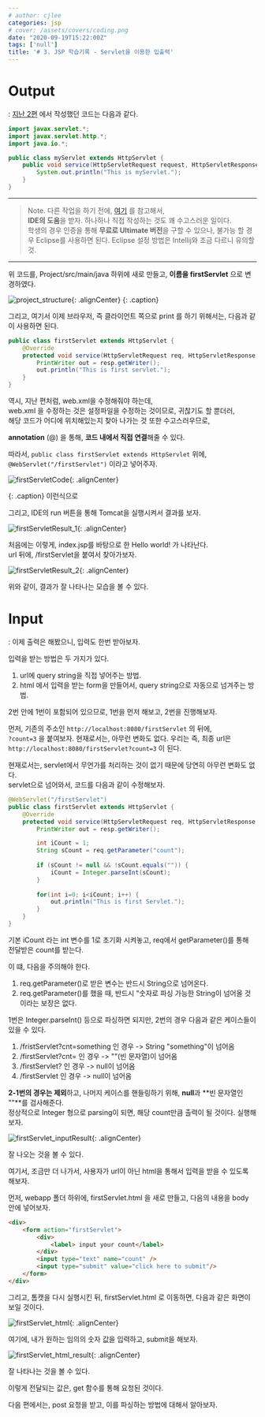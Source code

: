```yaml
---
# author: cjlee
categories: jsp
# cover: /assets/covers/coding.png
date: "2020-09-19T15:22:00Z"
tags: ['null']
title: '# 3. JSP 학습기록 - Servlet을 이용한 입출력'
---
```


# Output

: [지난 2편](https://cjlee38.github.io/jsp/jsp_learning_02) 에서 작성했던 코드는 다음과 같다.

```java
import javax.servlet.*;
import javax.servlet.http.*;
import java.io.*;

public class myServlet extends HttpServlet {
    public void service(HttpServletRequest request, HttpServletResponse response) throws IOException, ServletException {
        System.out.println("This is myServlet.");
    }
}
```

___

> Note. 다른 작업을 하기 전에, [여기](https://cjlee38.github.io/jsp/jsp_project_with_intellij) 를 참고해서,  
> **IDE의 도움**을 받자. 하나하나 직접 작성하는 것도 꽤 수고스러운 일이다.  
> 학생의 경우 인증을 통해 **무료로 Ultimate 버전**을 구할 수 있으나,
> 불가능 할 경우 Eclipse를 사용하면 된다. Eclipse 설정 방법은 Intellij와 조금 다르니 유의할 것.

___

위 코드를, Project/src/main/java 하위에 새로 만들고, **이름을 firstServlet** 으로 변경하였다.

![project_structure](/assets/images/2020-09-21-10-36-39_2020-09-19-jsp_learning_03.md.png){: .alignCenter}
{: .caption}


그리고, 여기서 이제 브라우저, 즉 클라이언트 쪽으로 print 를 하기 위해서는, 다음과 같이 사용하면 된다.

```java
public class firstServlet extends HttpServlet {
    @Override
    protected void service(HttpServletRequest req, HttpServletResponse resp) throws ServletException, IOException {
        PrintWriter out = resp.getWriter();
        out.println("This is first servlet.");
    }
}
```

역시, 지난 편처럼, web.xml을 수정해줘야 하는데,  
web.xml 을 수정하는 것은 설정파일을 수정하는 것이므로, 귀찮기도 할 뿐더러,  
해당 코드가 어디에 위치해있는지 찾아 나가는 것 또한 수고스러우므로,  

**annotation** (@) 을 통해, **코드 내에서 직접 연결**해줄 수 있다.  

따라서, `public class firstServlet extends HttpServlet` 위에,   
`@WebServlet("/firstServlet")` 이라고 넣어주자.

![firstServletCode](/assets/images/2020-09-21-10-41-24_2020-09-19-jsp_learning_03.md.png){: .alignCenter}

{: .caption}
이런식으로

그리고, IDE의 run 버튼을 통해 Tomcat을 실행시켜서 결과를 보자.

![firstServletResult_1](/assets/images/2020-09-21-10-42-12_2020-09-19-jsp_learning_03.md.png){: .alignCenter}

처음에는 이렇게, index.jsp를 바탕으로 한 Hello world! 가 나타난다.   
url 뒤에, /firstServlet을 붙여서 찾아가보자.

![firstServletResult_2](/assets/images/2020-09-21-10-43-31_2020-09-19-jsp_learning_03.md.png){: .alignCenter}

위와 같이, 결과가 잘 나타나는 모습을 볼 수 있다.  

# Input

: 이제 출력은 해봤으니, 입력도 한번 받아보자.

입력을 받는 방법은 두 가지가 있다.  
1. url에 query string을 직접 넣어주는 방법.
2. html 에서 입력을 받는 form을 만들어서, query string으로 자동으로 넘겨주는 방법.

2번 안에 1번이 포함되어 있으므로, 1번을 먼저 해보고, 2번을 진행해보자.

먼저, 기존의 주소인 `http://localhost:8080/firstServlet` 의 뒤에,  
`?count=3` 을 붙여보자.  현재로서는, 아무런 변화도 없다. 우리는
즉, 최종 url은 `http://localhost:8080/firstServlet?count=3` 이 된다.

현재로서는, servlet에서 무언가를 처리하는 것이 없기 때문에 당연히 아무런 변화도 없다.  
servlet으로 넘어와서, 코드를 다음과 같이 수정해보자.

```java
@WebServlet("/firstServlet")
public class firstServlet extends HttpServlet {
    @Override
    protected void service(HttpServletRequest req, HttpServletResponse resp) throws ServletException, IOException {
        PrintWriter out = resp.getWriter();

        int iCount = 1;
        String sCount = req.getParameter("count"); 
        
        if (sCount != null && !sCount.equals("")) {
            iCount = Integer.parseInt(sCount);
        }
        
        for(int i=0; i<iCount; i++) {
            out.println("This is first Servlet.");
        }
    }
}
```

기본 iCount 라는 int 변수를 1로 초기화 시켜놓고, req에서 getParameter()를 통해 전달받은 count를 받는다.

이 떄, 다음을 주의해야 한다.
1. req.getParameter()로 받은 변수는 반드시 String으로 넘어온다.
2. req.getParameter()를 했을 때, 반드시 "숫자로 파싱 가능한 String이 넘어올 것이라는 보장은 없다.

1번은 Integer.parseInt() 등으로 파싱하면 되지만, 2번의 경우 다음과 같은 케이스들이 있을 수 있다.

1) /fristServlet?cnt=something 인 경우 -> String "something"이 넘어옴  
2) /firstServlet?cnt= 인 경우 -> ""(빈 문자열)이 넘어옴  
3) /firstServlet? 인 경우 -> null이 넘어옴  
4) /firstServlet 인 경우 -> null이 넘어옴  

**2-1번의 경우는 제외**하고, 나머지 케이스를 핸들링하기 위해, **null**과 **빈 문자열인 ""**를 검사해준다.  
정상적으로 Integer 형으로 parsing이 되면, 해당 count만큼 출력이 될 것이다. 실행해보자.

![firstServlet_inputResult](/assets/images/2020-09-21-15-19-38_2020-09-19-jsp_learning_03.md.png){: .alignCenter}

잘 나오는 것을 볼 수 있다.

여기서, 조금만 더 나가서, 사용자가 url이 아닌 html을 통해서 입력을 받을 수 있도록 해보자.

먼저, webapp 폴더 하위에, firstServlet.html 을 새로 만들고, 다음의 내용을 body 안에 넣어보자.

```html
<div>
    <form action="firstServlet">
        <div>
            <label> input your count</label>
        </div>
        <input type="text" name="count" />
        <input type="submit" value="click here to submit"/>
    </form>
</div>
```

그리고, 톰캣을 다시 실행시킨 뒤, firstServlet.html 로 이동하면, 다음과 같은 화면이 보일 것이다.

![firstServlet_html](/assets/images/2020-09-21-15-46-46_2020-09-19-jsp_learning_03.md.png){: .alignCenter}

여기에, 내가 원하는 임의의 숫자 값을 입력하고, submit을 해보자.

![firstServlet_html_result](/assets/images/2020-09-21-15-48-12_2020-09-19-jsp_learning_03.md.png){: .alignCenter}

잘 나타나는 것을 볼 수 있다.

이렇게 전달되는 값은, get 함수를 통해 요청된 것이다.

다음 편에서는, post 요청을 받고, 이를 파싱하는 방법에 대해서 알아보자.

